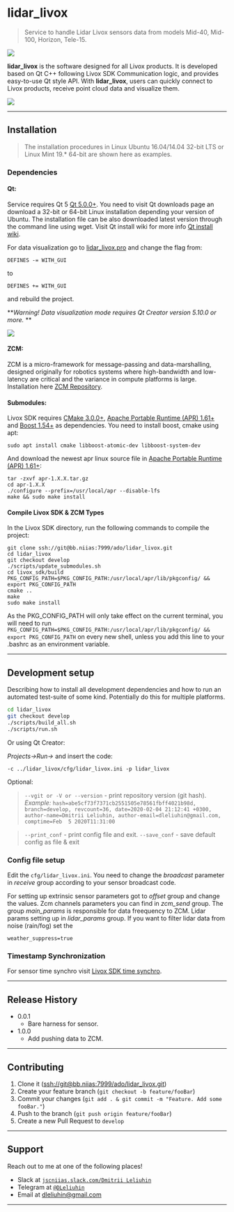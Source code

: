 # lidar_livox
> Service to handle Lidar Livox sensors data from models Mid-40, Mid-100, Horizon, Tele-15.

![](http://bb.niias/projects/ADO/repos/lidar_livox/browse/docs/lidars.png)

**lidar_livox** is the software designed for all Livox products. It is developed based on Qt C++ following Livox SDK Communication logic, and provides easy-to-use Qt style API. With **lidar_livox**, users can quickly connect to Livox products, receive point cloud data and visualize them.

![](http://bb.niias/projects/ADO/repos/lidar_livox/browse/docs/promo.png)

---

## Installation

>The installation procedures in Linux Ubuntu 16.04/14.04 32-bit LTS or Linux Mint 19.* 64-bit are shown here as examples.

### Dependencies

#### Qt:

Service requires Qt 5 [Qt 5.0.0+](https://www.qt.io/download-open-source#section-2). You need to visit Qt downloads page an download a 32-bit or 64-bit Linux installation depending your version of Ubuntu. The installation file can be also downloaded latest version through the command line using wget. Visit Qt install wiki for more info [Qt install wiki](https://wiki.qt.io/Install_Qt_5_on_Ubuntu).

For data visualization go to [lidar_livox.pro](http://bb.niias/projects/ADO/repos/lidar_livox/browse/lidar_livox.pro?at=refs%2Fheads%2Fdevelop) and change the flag from:
```
DEFINES -= WITH_GUI
```
to
```
DEFINES += WITH_GUI
```
and rebuild the project.

***Warning! Data visualization mode requires Qt Creator version 5.10.0 or more.* **

![](http://bb.niias/projects/ADO/repos/lidar_livox/browse/docs/scan.png)

#### ZCM:

ZCM is a micro-framework for message-passing and data-marshalling, designed originally for robotics systems where high-bandwidth and low-latency are critical and the variance in compute platforms is large. Installation here [ZCM Repository](https://github.com/ZeroCM/zcm).

#### Submodules:

Livox SDK requires [CMake 3.0.0+](https://cmake.org/), [Apache Portable Runtime (APR) 1.61+](http://apr.apache.org/) and [Boost 1.54+](https://www.boost.org/) as dependencies. You need to install boost, cmake using apt:
```
sudo apt install cmake libboost-atomic-dev libboost-system-dev
```
And download the newest apr linux source file in [Apache Portable Runtime (APR) 1.61+](http://apr.apache.org/):
```
tar -zxvf apr-1.X.X.tar.gz
cd apr-1.X.X
./configure --prefix=/usr/local/apr --disable-lfs
make && sudo make install
```
#### Compile Livox SDK & ZCM Types
In the Livox SDK directory, run the following commands to compile the project:
```
git clone ssh://git@bb.niias:7999/ado/lidar_livox.git
cd lidar_livox
git checkout develop
./scripts/update_submodules.sh
cd livox_sdk/build
PKG_CONFIG_PATH=$PKG_CONFIG_PATH:/usr/local/apr/lib/pkgconfig/ && export PKG_CONFIG_PATH
cmake ..
make
sudo make install
```
As the PKG_CONFIG_PATH will only take effect on the current terminal, you will need to run `PKG_CONFIG_PATH=$PKG_CONFIG_PATH:/usr/local/apr/lib/pkgconfig/ && export PKG_CONFIG_PATH` on every new shell, unless you add this line to your .bashrc as an environment variable.

---

## Development setup

Describing how to install all development dependencies and how to run an automated test-suite of some kind. Potentially do this for multiple platforms.

```sh
cd lidar_livox
git checkout develop
./scripts/build_all.sh
./scripts/run.sh
```
Or using Qt Creator:

*Projects->Run->* and insert the code:
```
-c ../lidar_livox/cfg/lidar_livox.ini -p lidar_livox
```

Optional:

>```--vgit or -V or --version``` - print repository version (git hash).
*Example:* ```hash=abe5cf73f7371cb2551505e78561fbff4021b98d, branch=develop, revcount=36, date=2020-02-04 21:12:41 +0300, author-name=Dmitrii Leliuhin, author-email=dleliuhin@gmail.com, comptime=Feb  5 2020T11:31:00```

>```--print_conf``` - print config file and exit.
>```--save_conf``` - save default config as file & exit

### Config file setup

Edit the ```cfg/lidar_livox.ini```. You need to change the *broadcast* parameter in *receive* group according to your sensor broadcast code.

For setting up extrinsic sensor parameters got to *offset* group and change the values. 
Zcm channels parameters you can find in *zcm_send* group.
The group *main_params* is responsible for data freequency to ZCM.
Lidar params setting up in *lidar_params* group. If you want to filter lidar data from noise (rain/fog) set the
```
weather_suppress=true
```

### Timestamp Synchronization
For sensor time synchro visit [Livox SDK time synchro](https://github.com/Livox-SDK/Livox-SDK/wiki/Timestamp-Synchronization).

---

## Release History

* 0.0.1
    * Bare harness for sensor.
* 1.0.0
    * Add pushing data to ZCM.

---
    
## Contributing

1. Clone it (<ssh://git@bb.niias:7999/ado/lidar_livox.git>)
2. Create your feature branch (`git checkout -b feature/fooBar`)
3. Commit your changes (`git add . & git commit -m "Feature. Add some fooBar."`)
4. Push to the branch (`git push origin feature/fooBar`)
5. Create a new Pull Request to `develop`

---

## Support

Reach out to me at one of the following places!

- Slack at <a href="http://jscniias.slack.com" target="_blank">`jscniias.slack.com/Dmitrii Leliuhin`</a>
- Telegram at <a href="http://https://telegram.org" target="_blank">`@DLeliuhin`</a>
- Email at dleliuhin@gmail.com
---
